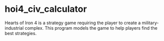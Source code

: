 # hoi4_civ_calculator
Hearts of Iron 4 is a strategy game requiring the player to create a military-industrial complex. This program models the game to help players find the best strategies.
